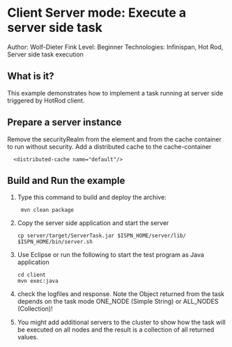 Client Server mode: Execute a server side task 
===============================================
Author: Wolf-Dieter Fink
Level: Beginner
Technologies: Infinispan, Hot Rod, Server side task execution


What is it?
-----------

This example demonstrates how to implement a task running at server side triggered by HotRod client.


Prepare a server instance
-------------
Remove the securityRealm from the <endpoint> element and <security> from the cache container to run without security.
Add a distributed cache to the cache-container

      <distributed-cache name="default"/>

Build and Run the example
-------------------------
1. Type this command to build and deploy the archive:

        mvn clean package

2. Copy the server side application and start the server

       cp server/target/ServerTask.jar $ISPN_HOME/server/lib/
       $ISPN_HOME/bin/server.sh

3. Use Eclipse or run the following to start the test program as Java application

       cd client
       mvn exec:java

4. check the logfiles and response.
   Note the Object returned from the task depends on the task mode ONE_NODE (Simple String) or ALL_NODES (Collection)!

5. You might add additional servers to the cluster to show how the task will be executed on all nodes and the result is a collection of all returned values.
